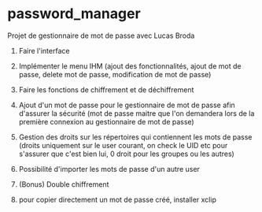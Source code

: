 # password_manager
Projet de gestionnaire de mot de passe avec Lucas Broda

1. Faire l'interface
2. Implémenter le menu IHM (ajout des fonctionnalités, ajout de mot de passe, delete mot de passe, modification de mot de passe)
3. Faire les fonctions de chiffrement et de déchiffrement
4. Ajout d'un mot de passe pour le gestionnaire de mot de passe afin d'assurer la sécurité (mot de passe maitre que l'on demandera lors de la première connexion au gestionnaire de mot de passe)
5. Gestion des droits sur les répertoires qui contiennent les mots de passe (droits uniquement sur le user courant, on check le UID etc pour s'assurer que c'est bien lui, 0 droit pour les groupes ou les autres)
6. Possibilité d'importer les mots de passe d'un autre user
7. (Bonus) Double chiffrement

8. pour copier directement un mot de passe créé, installer xclip
